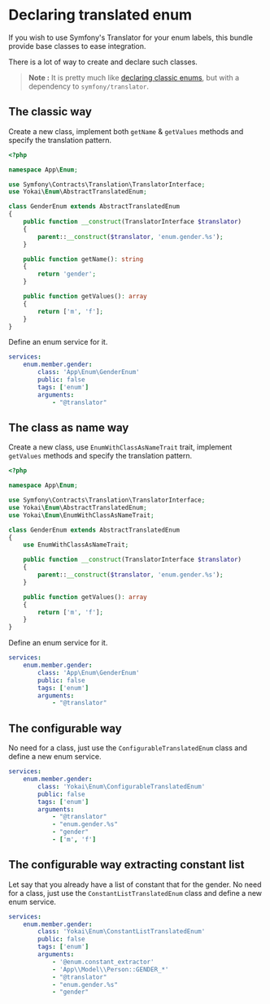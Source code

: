 Declaring translated enum
=========================

If you wish to use Symfony's Translator for your enum labels, this bundle provide base classes to ease integration.

There is a lot of way to create and declare such classes.

> **Note :** It is pretty much like [declaring classic enums](declaring-enum.md), 
> but with a dependency to `symfony/translator`.


The classic way
---------------

Create a new class, implement both `getName` & `getValues` methods and specify the translation pattern.

```php
<?php

namespace App\Enum;

use Symfony\Contracts\Translation\TranslatorInterface;
use Yokai\Enum\AbstractTranslatedEnum;

class GenderEnum extends AbstractTranslatedEnum
{
    public function __construct(TranslatorInterface $translator)
    {
        parent::__construct($translator, 'enum.gender.%s');
    }

    public function getName(): string
    {
        return 'gender';
    }

    public function getValues(): array
    {
        return ['m', 'f'];
    }
}
```

Define an enum service for it.

```yaml
services:
    enum.member.gender:
        class: 'App\Enum\GenderEnum'
        public: false
        tags: ['enum']
        arguments:
            - "@translator"
```


The class as name way
---------------------

Create a new class, use `EnumWithClassAsNameTrait` trait, implement `getValues` methods and specify the translation pattern.

```php
<?php

namespace App\Enum;

use Symfony\Contracts\Translation\TranslatorInterface;
use Yokai\Enum\AbstractTranslatedEnum;
use Yokai\Enum\EnumWithClassAsNameTrait;

class GenderEnum extends AbstractTranslatedEnum
{
    use EnumWithClassAsNameTrait;

    public function __construct(TranslatorInterface $translator)
    {
        parent::__construct($translator, 'enum.gender.%s');
    }

    public function getValues(): array
    {
        return ['m', 'f'];
    }
}
```

Define an enum service for it.

```yaml
services:
    enum.member.gender:
        class: 'App\Enum\GenderEnum'
        public: false
        tags: ['enum']
        arguments:
            - "@translator"
```


The configurable way
--------------------

No need for a class, just use the `ConfigurableTranslatedEnum` class and define a new enum service.

```yaml
services:
    enum.member.gender:
        class: 'Yokai\Enum\ConfigurableTranslatedEnum'
        public: false
        tags: ['enum']
        arguments:
            - "@translator"
            - "enum.gender.%s"
            - "gender"
            - ['m', 'f']
```

The configurable way extracting constant list
--------------------

Let say that you already have a list of constant that for the gender.
No need for a class, just use the `ConstantListTranslatedEnum` class and define a new enum service.

```yaml
services:
    enum.member.gender:
        class: 'Yokai\Enum\ConstantListTranslatedEnum'
        public: false
        tags: ['enum']
        arguments:
            - '@enum.constant_extractor'
            - 'App\\Model\\Person::GENDER_*'
            - "@translator"
            - "enum.gender.%s"
            - "gender"
```
